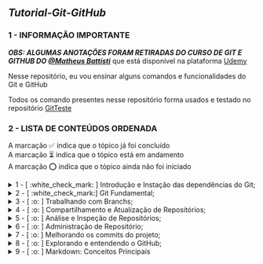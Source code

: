 ## ***Tutorial-Git-GitHub***

### 1 - INFORMAÇÃO IMPORTANTE

***OBS: ALGUMAS ANOTAÇÕES FORAM RETIRADAS DO CURSO DE GIT E GITHUB DO [@Matheus Battisti](https://github.com/matheusbattisti)*** que está disponível na plataforma [Udemy](https://www.udemy.com/)

Nesse repositório, eu vou ensinar alguns comandos e funcionalidades do Git e GitHub

Todos os comando presentes nesse repositório forma usados e testado no repositório [GitTeste](https://github.com/IgorMariano25/GitTeste)

### 2 - LISTA DE CONTEÚDOS ORDENADA 
A marcação :white_check_mark: indica que o tópico já foi concluído\
A marcação :hourglass_flowing_sand: indica que o tópico está em andamento\
A marcação :o: indica que o tópico ainda não foi iniciado

<details><summary> 1 - [ :white_check_mark: ] Introdução e Instação das dependências do Git;</summary> <br/>
 
<p> 1.1 - [ :white_check_mark: ] Instalando Git no Windows </p>
<p> 1.2 - [ :white_check_mark: ] Instalando VSCode no Windows </p>
<p> 1.3 - [ :white_check_mark: ] O que é controle de versão  ? </p>
<p> 1.4 - [ :white_check_mark: ] O que é GIT ? </p>
</details>

<details><summary> 2 - [ :white_check_mark:] Git Fundamental;</summary> <br/>

<p> 2.1 [ :white_check_mark:] O que é um repositório ? </p> 
<p> 2.2 [ :white_check_mark:] Criando repositórios </p>
<p> 2.3 [ :white_check_mark:] O que é GitHub ? </p>
<p> 2.4 [ :white_check_mark:] Enviando Repositórios para o GitHub </p>
<p> 2.5 [ :white_check_mark:] Verificando alterações </p>
<p> 2.6 [ :white_check_mark:] Adicionando arquivos ao projeto </p>
<p> 2.7 [ :white_check_mark:] Salvando alterações </p>
<p> 2.8 [ :white_check_mark:] Enviando código para o repositório remoto </p>
<p> 2.9 [ :white_check_mark:] Recebendo alterações </p>
<p> 2.10 [ :white_check_mark:] Clonando repositório </p>
<p> 2.11 [ :white_check_mark:] Removendo arquivos </p>
<p> 2.12 [ :white_check_mark:] Verificando as alterações por meio de log </p>
<p> 2.13 [ :white_check_mark:] Renomeando/Movendo arquivos </p>
<p> 2.14 [ :white_check_mark:] Desfazendo alterações </p>
<p> 2.15 [ :white_check_mark:] Ignorando arquivos e diretórios em um projeto </p>
<p> 2.16 [ :white_check_mark:] Resetando um Branch </p>
</details>
  
<details><summary> 3 - [ :o: ] Trabalhando com Branchs; </summary></details>
<details><summary> 4 - [ :o: ] Compartilhamento e Atualização de Repositórios; </summary></details>
<details><summary> 5 - [ :o: ] Análise e Inspeção de Repositórios; </summary></details>
<details><summary> 6 - [ :o: ] Administração de Repositório; </summary></details>
<details><summary> 7 - [ :o: ] Melhorando os commits do projeto; </summary></details>
<details><summary> 8 - [ :o: ] Explorando e entendendo o GitHub; </summary></details>
<details><summary> 9 - [ :o: ] Markdown: Conceitos Principais </summary></details>
